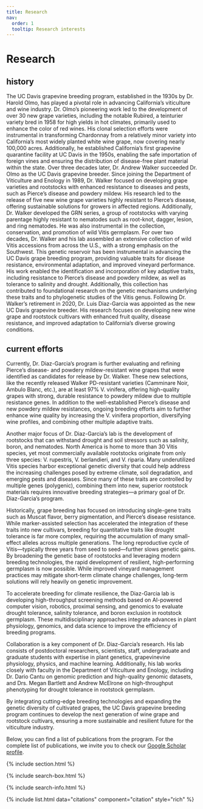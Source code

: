```yaml
---
title: Research
nav:
  order: 1
  tooltip: Research interests
---
```


# <i class="fas fa-microscope"></i>Research

## history

The UC Davis grapevine breeding program, established in the 1930s by Dr. Harold Olmo, has played a pivotal role in advancing California’s viticulture and wine industry. Dr. Olmo’s pioneering work led to the development of over 30 new grape varieties, including the notable Rubired, a teinturier variety bred in 1958 for high yields in hot climates, primarily used to enhance the color of red wines. His clonal selection efforts were instrumental in transforming Chardonnay from a relatively minor variety into California’s most widely planted white wine grape, now covering nearly 100,000 acres. Additionally, he established California’s first grapevine quarantine facility at UC Davis in the 1950s, enabling the safe importation of foreign vines and ensuring the distribution of disease-free plant material within the state. Over three decades later, Dr. Andrew Walker succeeded Dr. Olmo as the UC Davis grapevine breeder. Since joining the Department of Viticulture and Enology in 1989, Dr. Walker focused on developing grape varieties and rootstocks with enhanced resistance to diseases and pests, such as Pierce’s disease and powdery mildew. His research led to the release of five new wine grape varieties highly resistant to Pierce’s disease, offering sustainable solutions for growers in affected regions. Additionally, Dr. Walker developed the GRN series, a group of rootstocks with varying parentage highly resistant to nematodes such as root-knot, dagger, lesion, and ring nematodes. He was also instrumental in the collection, conservation, and promotion of wild Vitis germplasm. For over two decades, Dr. Walker and his lab assembled an extensive collection of wild Vitis accessions from across the U.S., with a strong emphasis on the Southwest. This genetic reservoir has been instrumental in advancing the UC Davis grape breeding program, providing valuable traits for disease resistance, environmental adaptation, and improved vineyard performance. His work enabled the identification and incorporation of key adaptive traits, including resistance to Pierce’s disease and powdery mildew, as well as tolerance to salinity and drought. Additionally, this collection has contributed to foundational research on the genetic mechanisms underlying these traits and to phylogenetic studies of the Vitis genus. Following Dr. Walker’s retirement in 2020, Dr. Luis Diaz-Garcia was appointed as the new UC Davis grapevine breeder. His research focuses on developing new wine grape and rootstock cultivars with enhanced fruit quality, disease resistance, and improved adaptation to California’s diverse growing conditions.

## current efforts

Currently, Dr. Diaz-Garcia’s program is further evaluating and refining Pierce’s disease- and powdery mildew-resistant wine grapes that were identified as candidates for release by Dr. Walker. These new selections, like the recently released Walker PD-resistant varieties (Camminare Noir, Ambulo Blanc, etc.), are at least 97% V. vinifera, offering high-quality grapes with strong, durable resistance to powdery mildew due to multiple resistance genes. In addition to the well-established Pierce’s disease and new powdery mildew resistances, ongoing breeding efforts aim to further enhance wine quality by increasing the V. vinifera proportion, diversifying wine profiles, and combining other multiple adaptive traits.

Another major focus of Dr. Diaz-Garcia’s lab is the development of rootstocks that can withstand drought and soil stressors such as salinity, boron, and nematodes. North America is home to more than 30 Vitis species, yet most commercially available rootstocks originate from only three species: V. rupestris, V. berlandieri, and V. riparia. Many underutilized Vitis species harbor exceptional genetic diversity that could help address the increasing challenges posed by extreme climate, soil degradation, and emerging pests and diseases. Since many of these traits are controlled by multiple genes (polygenic), combining them into new, superior rootstock materials requires innovative breeding strategies—a primary goal of Dr. Diaz-Garcia’s program.

Historically, grape breeding has focused on introducing single-gene traits such as Muscat flavor, berry pigmentation, and Pierce’s disease resistance. While marker-assisted selection has accelerated the integration of these traits into new cultivars, breeding for quantitative traits like drought tolerance is far more complex, requiring the accumulation of many small-effect alleles across multiple generations. The long reproductive cycle of Vitis—typically three years from seed to seed—further slows genetic gains. By broadening the genetic base of rootstocks and leveraging modern breeding technologies, the rapid development of resilient, high-performing germplasm is now possible. While improved vineyard management practices may mitigate short-term climate change challenges, long-term solutions will rely heavily on genetic improvement.

To accelerate breeding for climate resilience, the Diaz-Garcia lab is developing high-throughput screening methods based on AI-powered computer vision, robotics, proximal sensing, and genomics to evaluate drought tolerance, salinity tolerance, and boron exclusion in rootstock germplasm. These multidisciplinary approaches integrate advances in plant physiology, genomics, and data science to improve the efficiency of breeding programs. 

Collaboration is a key component of Dr. Diaz-Garcia’s research. His lab consists of postdoctoral researchers, scientists, staff, undergraduate and graduate students with expertise in plant genetics, grapevinevine physiology, physics, and machine learning. Additionally, his lab works closely with faculty in the Department of Viticulture and Enology, including Dr. Dario Cantu on genomic prediction and high-quality genomic datasets, and Drs. Megan Bartlett and Andrew McElrone on high-throughput phenotyping for drought tolerance in rootstock germplasm.

By integrating cutting-edge breeding technologies and expanding the genetic diversity of cultivated grapes, the UC Davis grapevine breeding program continues to develop the next generation of wine grape and rootstock cultivars, ensuring a more sustainable and resilient future for the viticulture industry.

Below, you can find a list of publications from the program. For the complete list of publications, we invite you to check our [Google Scholar profile](https://scholar.google.com/citations?user=VhD8boAAAAAJ&hl=en).

{% include section.html %}

{% include search-box.html %}

{% include search-info.html %}

{% include list.html data="citations" component="citation" style="rich" %}
